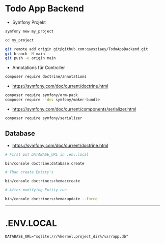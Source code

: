 # Todo App Backend

- Symfony Projekt 

```bash
symfony new my_project

cd my_project

git remote add origin git@github.com:qaysziaey/TodoAppBackend.git
git branch -M main
git push -u origin main
```

- Annotations für Controller

```bash
composer require doctrine/annotations
```

- https://symfony.com/doc/current/doctrine.html

```bash
composer require symfony/orm-pack
composer require --dev symfony/maker-bundle
``` 
- https://symfony.com/doc/current/components/serializer.html

```bash
composer require symfony/serializer
```

## Database

- https://symfony.com/doc/current/doctrine.html

```bash
# First put DATABASE_URL in .env.local

bin/console doctrine:database:create

# Than create Entity's

bin/console doctrine:schema:create

# After modifying Entity run

bin/console doctrine:schema:update --force
```

---

# .ENV.LOCAL

```.env
DATABASE_URL="sqlite:///%kernel.project_dir%/var/app.db"
```
